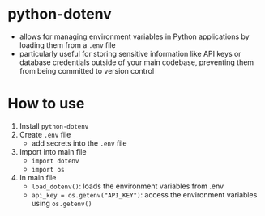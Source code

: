 # python-dotenv
- allows for managing environment variables in Python applications by loading them from a `.env` file
- particularly useful for storing sensitive information like API keys or database credentials outside of your main codebase, preventing them from being committed to version control

# How to use
1. Install `python-dotenv`
2. Create `.env` file
    - add secrets into the `.env` file
3. Import into main file
    - `import dotenv`
    - `import os` 
4. In main file 
    - `load_dotenv()`: loads the environment variables from .env
    - `api_key = os.getenv("API_KEY")`:  access the environment variables using `os.getenv()`
